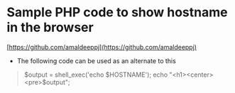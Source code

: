# Sample PHP code to show hostname in the browser   

[https://github.com/amaldeeppj](https://github.com/amaldeeppj)



* The following code can be used as an alternate to this

> $output = shell_exec('echo $HOSTNAME');
  echo "<h1><center><pre>$output</pre></center></h1>";